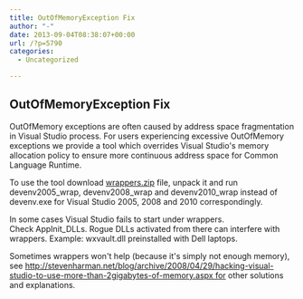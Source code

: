 ```yaml
---
title: OutOfMemoryException Fix
author: "-"
date: 2013-09-04T08:38:07+00:00
url: /?p=5790
categories:
  - Uncategorized

---
```

## OutOfMemoryException Fix
OutOfMemory exceptions are often caused by address space fragmentation in Visual Studio process. For users experiencing excessive OutOfMemory exceptions we provide a tool which overrides Visual Studio's memory allocation policy to ensure more continuous address space for Common Language Runtime.

To use the tool download [wrappers.zip][1] file, unpack it and run devenv2005_wrap, devenv2008_wrap and devenv2010_wrap instead of devenv.exe for Visual Studio 2005, 2008 and 2010 correspondingly.

In some cases Visual Studio fails to start under wrappers. Check AppInit_DLLs. Rogue DLLs activated from there can interfere with wrappers. Example: wxvault.dll preinstalled with Dell laptops.

Sometimes wrappers won't help (because it's simply not enough memory), see http://stevenharman.net/blog/archive/2008/04/29/hacking-visual-studio-to-use-more-than-2gigabytes-of-memory.aspx for other solutions and explanations.

 [1]: http://confluence.jetbrains.com/download/attachments/37364/wrappers.zip?version=1&modificationDate=1340040619000